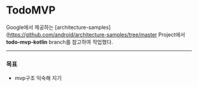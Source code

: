 # TodoMVP

Google에서 제공하는 
[architecture-samples](https://github.com/android/architecture-samples/tree/master      Project에서 **todo-mvp-kotlin** branch를 참고하여 작업했다.

***
### 목표
* mvp구조 익숙해 지기 
